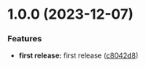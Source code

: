 # 1.0.0 (2023-12-07)


### Features

* **first release:** first release ([c8042d8](https://github.com/shadiabuhilal/is-json-request/commit/c8042d89c15bf394407c8675344370c32941488d))
